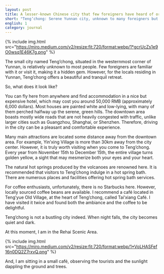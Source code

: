 ```yaml
---
layout: post
title: A lesser-known Chinese city that few foreigners have heard of or visited
short: "Teng’chong: Serene Yunnan city, unknown to many foreigners but loved by locals for its tranquility, hot springs, and local coffee."
english: 1
category: journal
---
```


{% include img.html src="https://miro.medium.com/v2/resize:fit:720/format:webp/1*gcrUcZs1e9O0wsq1E46K7g.png" %}

The small city named Teng’chong, situated in the westernmost corner of Yunnan, is relatively unknown to most people. Few foreigners are familiar with it or visit it, making it a hidden gem. However, for the locals residing in Yunnan, Teng’chong offers a beautiful and tranquil retreat.

So, what does it look like?

You can fly here from anywhere and find accommodation in a nice but expensive hotel, which may cost you around 50,000 RMB (approximately 6,000 dollars). Most houses are painted white and low-lying, with many of them perched halfway up the serene, green hills. The downtown area boasts mostly wide roads that are not heavily congested with traffic, unlike larger cities such as Guangzhou, Shanghai, or Shenzhen. Therefore, driving in the city can be a pleasant and comfortable experience.

Many main attractions are located some distance away from the downtown area. For example, Yin’xing Village is more than 30km away from the city center. However, it is truly worth visiting when you come to Teng’chong. Every year from November 15th to December 15th, the entire village turns golden yellow, a sight that may mesmerize both your eyes and your heart.

The natural hot springs produced by the volcanoes are renowned here. It is recommended that visitors to Teng’chong indulge in a hot spring bath. There are numerous places and facilities offering hot spring bath services.

For coffee enthusiasts, unfortunately, there is no Starbucks here. However, locally sourced coffee beans are available. I recommend a café located in Teng’yue Old Village, at the heart of Teng’chong, called Tai’xiang Café. I have visited it twice and found both the ambiance and the coffee to be delightful.

Teng’chong is not a bustling city indeed. When night falls, the city becomes quiet and dark.

At this moment, I am in the Rehai Scenic Area.

{% include img.html src="https://miro.medium.com/v2/resize:fit:720/format:webp/1*VoLHASFef16n0DQ2Z7rxvQ.png" %}

And, I am sitting in a small café, observing the tourists and the sunlight dappling the ground and trees.
